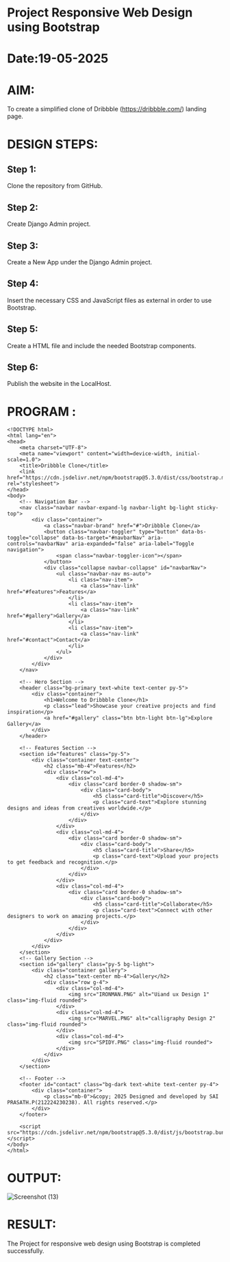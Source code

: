 # Project Responsive Web Design using Bootstrap
# Date:19-05-2025
# AIM:
To create a simplified clone of Dribbble (https://dribbble.com/) landing page.

# DESIGN STEPS:
## Step 1:
Clone the repository from GitHub.

## Step 2:
Create Django Admin project.

## Step 3:
Create a New App under the Django Admin project.

## Step 4:
Insert the necessary CSS and JavaScript files as external in order to use Bootstrap.

## Step 5:
Create a HTML file and include the needed Bootstrap components.

## Step 6:
Publish the website in the LocalHost.

# PROGRAM :
```
<!DOCTYPE html>
<html lang="en">
<head>
    <meta charset="UTF-8">
    <meta name="viewport" content="width=device-width, initial-scale=1.0">
    <title>Dribbble Clone</title>
    <link href="https://cdn.jsdelivr.net/npm/bootstrap@5.3.0/dist/css/bootstrap.min.css" rel="stylesheet">
</head>
<body>
    <!-- Navigation Bar -->
    <nav class="navbar navbar-expand-lg navbar-light bg-light sticky-top">
        <div class="container">
            <a class="navbar-brand" href="#">Dribbble Clone</a>
            <button class="navbar-toggler" type="button" data-bs-toggle="collapse" data-bs-target="#navbarNav" aria-controls="navbarNav" aria-expanded="false" aria-label="Toggle navigation">
                <span class="navbar-toggler-icon"></span>
            </button>
            <div class="collapse navbar-collapse" id="navbarNav">
                <ul class="navbar-nav ms-auto">
                    <li class="nav-item">
                        <a class="nav-link" href="#features">Features</a>
                    </li>
                    <li class="nav-item">
                        <a class="nav-link" href="#gallery">Gallery</a>
                    </li>
                    <li class="nav-item">
                        <a class="nav-link" href="#contact">Contact</a>
                    </li>
                </ul>
            </div>
        </div>
    </nav>

    <!-- Hero Section -->
    <header class="bg-primary text-white text-center py-5">
        <div class="container">
            <h1>Welcome to Dribbble Clone</h1>
            <p class="lead">Showcase your creative projects and find inspiration</p>
            <a href="#gallery" class="btn btn-light btn-lg">Explore Gallery</a>
        </div>
    </header>

    <!-- Features Section -->
    <section id="features" class="py-5">
        <div class="container text-center">
            <h2 class="mb-4">Features</h2>
            <div class="row">
                <div class="col-md-4">
                    <div class="card border-0 shadow-sm">
                        <div class="card-body">
                            <h5 class="card-title">Discover</h5>
                            <p class="card-text">Explore stunning designs and ideas from creatives worldwide.</p>
                        </div>
                    </div>
                </div>
                <div class="col-md-4">
                    <div class="card border-0 shadow-sm">
                        <div class="card-body">
                            <h5 class="card-title">Share</h5>
                            <p class="card-text">Upload your projects to get feedback and recognition.</p>
                        </div>
                    </div>
                </div>
                <div class="col-md-4">
                    <div class="card border-0 shadow-sm">
                        <div class="card-body">
                            <h5 class="card-title">Collaborate</h5>
                            <p class="card-text">Connect with other designers to work on amazing projects.</p>
                        </div>
                    </div>
                </div>
            </div>
        </div>
    </section>
    <!-- Gallery Section -->
    <section id="gallery" class="py-5 bg-light">
        <div class="container gallery">
            <h2 class="text-center mb-4">Gallery</h2>
            <div class="row g-4">
                <div class="col-md-4">
                    <img src="IRONMAN.PNG" alt="Uiand ux Design 1" class="img-fluid rounded">
                </div>
                <div class="col-md-4">
                    <img src="MARVEL.PNG" alt="calligraphy Design 2" class="img-fluid rounded">
                </div>
                <div class="col-md-4">
                    <img src="SPIDY.PNG" class="img-fluid rounded">
                </div>
            </div>
        </div>
    </section>

    <!-- Footer -->
    <footer id="contact" class="bg-dark text-white text-center py-4">
        <div class="container">
            <p class="mb-0">&copy; 2025 Designed and developed by SAI PRASATH.P(212224230238). All rights reserved.</p>
        </div>
    </footer>

    <script src="https://cdn.jsdelivr.net/npm/bootstrap@5.3.0/dist/js/bootstrap.bundle.min.js"></script>
</body>
</html>
```
# OUTPUT:
![Screenshot (13)](https://github.com/user-attachments/assets/0f9b3fec-6527-4297-a87f-69ae9b29dd88)


# RESULT:
The Project for responsive web design using Bootstrap is completed successfully.
